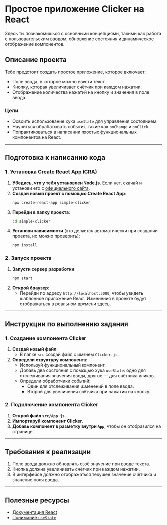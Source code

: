 
# Простое приложение Clicker на React

Здесь ты познакомишься с основными концепциями, такими как работа с пользовательским вводом, обновление состояния и динамическое отображение компонентов.

## Описание проекта
Тебе предстоит создать простое приложение, которое включает:
- Поле ввода, в которое можно ввести текст.
- Кнопку, которая увеличивает счётчик при каждом нажатии.
- Отображение количества нажатий на кнопку и значения в поле ввода.

### Цели
- Освоить использование хука `useState` для управления состоянием.
- Научиться обрабатывать события, такие как `onChange` и `onClick`.
- Попрактиковаться в написании простых функциональных компонентов на React.

---

## Подготовка к написанию кода

### 1. Установка Create React App (CRA)
1. **Убедись, что у тебя установлен Node.js**. Если нет, скачай и установи его с [официального сайта](https://nodejs.org/).
2. **Создай новый проект с помощью Create React App**:
   ```bash
   npx create-react-app simple-clicker
   ```
3. **Перейди в папку проекта**:
   ```bash
   cd simple-clicker
   ```
4. **Установи зависимости** (это делается автоматически при создании проекта, но можно проверить):
   ```bash
   npm install
   ```

### 2. Запуск проекта
1. **Запусти сервер разработки**:
   ```bash
   npm start
   ```
2. **Открой браузер**:
   - Перейди по адресу `http://localhost:3000`, чтобы увидеть шаблонное приложение React.
Изменения в проекте будут отображаться в реальном времени здесь.

---

## Инструкции по выполнению задания

### 1. Создание компонента Clicker
1. **Создай новый файл**:
   - В папке `src` создай файл с именем `Clicker.js`.
2. **Определи структуру компонента**:
   - Используй функциональный компонент.
   - Добавь два состояния с помощью хука `useState`: одно для отслеживания значения ввода, другое — для счётчика кликов.
   - Определи обработчики событий:
     - Один для отслеживания изменений в поле ввода.
     - Второй для увеличения счётчика при нажатии на кнопку.

### 2. Подключение компонента Clicker
1. **Открой файл `src/App.js`**.
2. **Импортируй компонент Clicker**.
3. **Добавь компонент в разметку внутри `App`**, чтобы он отобразился на странице.

---

## Требования к реализации
1. Поле ввода должно обновлять своё значение при вводе текста.
2. Кнопка должна увеличивать счётчик при каждом нажатии.
3. В интерфейсе должно отображаться текущее значение счётчика и значение поля ввода.

---

## Полезные ресурсы
- [Документация React](https://ru.reactjs.org/docs/getting-started.html)
- [Понимание `useState`](https://ru.reactjs.org/docs/hooks-state.html)
